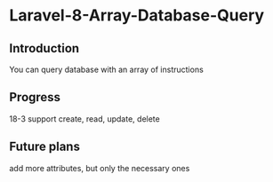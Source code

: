 # Laravel-8-Array-Database-Query
## Introduction
You can query database with an array of instructions
## Progress
18-3
support create, read, update, delete
## Future plans
add more attributes, but only the necessary ones

